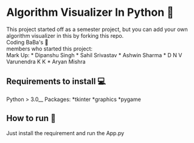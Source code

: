 # Algorithm Visualizer In Python :metal:
This project started off as a semester project, but you can add your own algorithm visualizer in this by forking this repo. \
Coding BaBa's :muscle:  
members who  started this project:\
Mark Up:
    * Dipanshu Singh 
    * Sahil Srivastav
    * Ashwin Sharma 
    * D N V Varunendra K K
    * Aryan Mishra
## Requirements to install 	:computer:
Python > 3.0__
Packages:
*tkinter
*graphics
*pygame
## How to run :running:
Just install the requirement and run the App.py

